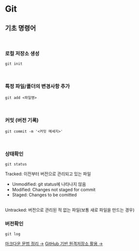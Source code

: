 # Git

## 기초 명령어

<br>

### 로컬 저장소 생성

```
git init
```

<br>

### 특정 파일/폴더의 변경사항 추가

```
git add <파일명>
```

<br>

### 커밋 (버전 기록)

```
git commit -m '<커밋 메세지>'
```

<br>

### 상태확인

```
git status
```

Tracked: 이전부터 버전으로 관리되고 있는 파일

- Unmodified: git status에 나타나지 않음
- Modified: Changes not staged for commit
- Staged: Changes to be comitted

<br>
Untracked: 버전으로 관리된 적 없는 파일(보통 새로 파일을 만드는 경우)

<br>

### 버전확인

```
git log
```

[마크다운 문법 정리 →](./markdown.md)
[GitHub 기반 원격저장소 활용 →](./github.md)
